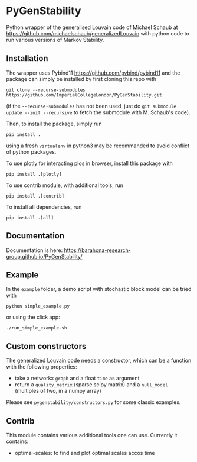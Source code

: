 # PyGenStability
Python wrapper of the generalised Louvain code of Michael Schaub at https://github.com/michaelschaub/generalizedLouvain with python code to run various versions of Markov Stability. 

Installation
-------------

The wrapper uses Pybind11 https://github.com/pybind/pybind11 and the package can simply be installed by first cloning this repo with

```
git clone --recurse-submodules https://github.com/ImperialCollegeLondon/PyGenStability.git
```

(if the `--recurse-submodules` has not been used, just do `git submodule update --init --recursive` to fetch the submodule with M. Schaub's code). 

Then, to install the package, simply run
```
pip install . 
```
using a fresh `virtualenv` in python3 may be recommanded to avoid conflict of python packages. 

To use plotly for interacting plos in browser, install this package with 
```
pip install .[plotly]
```

To use contrib module, with additional tools, run
```
pip install .[contrib]
```

To install all dependencies, run
```
pip install .[all]
```

Documentation
-------------

Documentation is here: https://barahona-research-group.github.io/PyGenStability/

Example
-------

In the `example` folder, a demo script with stochastic block model can be tried with 

```
python simple_example.py
```
 or using the click app:
 ```
 ./run_simple_example.sh
 ```
 
 Custom constructors
 -------------------
 
 The generalized Louvain code needs a constructor, which can be a function with the following properties:
 
 - take a networkx `graph` and a float `time` as argument
 - return a `quality_matrix` (sparse scipy matrix) and a `null_model` (multiples of two, in a numpy array)
 
 Please see `pygenstability/constructors.py` for some classic examples. 


Contrib
-------

This module contains various additional tools one can use. Currently it contains:
 - optimal-scales: to find and plot optimal scales accos time
